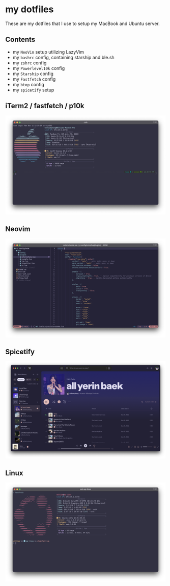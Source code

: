 # my dotfiles

These are my dotfiles that I use to setup my MacBook and Ubuntu server.

## Contents

- my `NeoVim` setup utilizing LazyVim
- my `bashrc` config, containing starship and ble.sh
- my `zshrc` config
- my `Powerlevel10k` config
- my `Starship` config
- my `Fastfetch` config
- my `btop` config
- my `spicetify` setup

## iTerm2 / fastfetch / p10k

![iterm2](img/iterm2.png)

## Neovim

![nvim](img/nvim.png)

## Spicetify

![Spicetify](img/spotify.png)

## Linux

![ubuntu](img/ubuntu.png)
